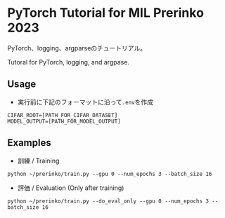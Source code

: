 # PyTorch Tutorial for MIL Prerinko 2023

PyTorch、logging、argparseのチュートリアル。

Tutoral for PyTorch, logging, and argpase.

## Usage

- 実行前に下記のフォーマットに沿って`.env`を作成
```
CIFAR_ROOT=[PATH_FOR_CIFAR_DATASET]
MODEL_OUTPUT=[PATH_FOR_MODEL_OUTPUT]
```

## Examples

- 訓練 / Training
```
python ~/prerinko/train.py --gpu 0 --num_epochs 3 --batch_size 16
```

- 評価 / Evaluation (Only after training)
```
python ~/prerinko/train.py --do_eval_only --gpu 0 --num_epochs 3 --batch_size 16
```